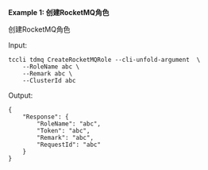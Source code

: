 **Example 1: 创建RocketMQ角色**

创建RocketMQ角色


Input: 

```
tccli tdmq CreateRocketMQRole --cli-unfold-argument  \
    --RoleName abc \
    --Remark abc \
    --ClusterId abc
```

Output: 
```
{
    "Response": {
        "RoleName": "abc",
        "Token": "abc",
        "Remark": "abc",
        "RequestId": "abc"
    }
}
```

